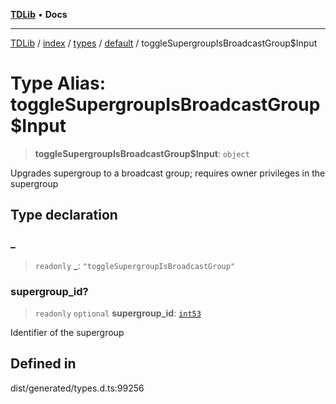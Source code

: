 [**TDLib**](../../../../../../README.md) • **Docs**

***

[TDLib](../../../../../../modules.md) / [index](../../../../../README.md) / [types](../../../README.md) / [default](../README.md) / toggleSupergroupIsBroadcastGroup$Input

# Type Alias: toggleSupergroupIsBroadcastGroup$Input

> **toggleSupergroupIsBroadcastGroup$Input**: `object`

Upgrades supergroup to a broadcast group; requires owner privileges in the supergroup

## Type declaration

### \_

> `readonly` **\_**: `"toggleSupergroupIsBroadcastGroup"`

### supergroup\_id?

> `readonly` `optional` **supergroup\_id**: [`int53`](int53.md)

Identifier of the supergroup

## Defined in

dist/generated/types.d.ts:99256
